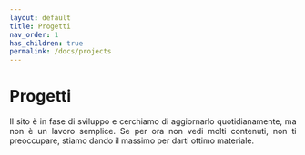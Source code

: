 ```yaml
---
layout: default
title: Progetti
nav_order: 1
has_children: true
permalink: /docs/projects
---
```


# Progetti

<p align="justify">
  Il sito è in fase di sviluppo e cerchiamo di aggiornarlo quotidianamente, ma non è un lavoro semplice. Se per ora non vedi molti contenuti, non ti preoccupare, stiamo dando il massimo per darti ottimo materiale.
</p>
